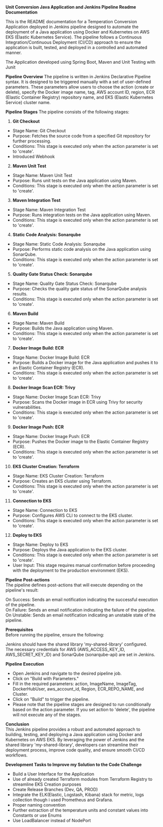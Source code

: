  **Unit Conversion Java Application and Jenkins Pipeline Readme Documentation**

This is the README documentation for a Temperation Conversion Application deployed in Jenkins pipeline designed to automate the deployment of a Java application using Docker and Kubernetes on AWS EKS (Elastic Kubernetes Service). The pipeline follows a Continuous Integration/Continuous Deployment (CI/CD) approach to ensure the application is built, tested, and deployed in a controlled and automated manner.


The Application developed using Spring Boot, Maven and Unit Testing with Junit

**Pipeline Overview**
The pipeline is written in Jenkins Declarative Pipeline syntax. It is designed to be triggered manually with a set of user-defined parameters. These parameters allow users to choose the action (create or delete), specify the Docker image name, tag, AWS account ID, region, ECR (Elastic Container Registry) repository name, and EKS (Elastic Kubernetes Service) cluster name.



**Pipeline Stages**
The pipeline consists of the following stages:

1. **Git Checkout**      
- Stage Name: Git Checkout       
- Purpose: Fetches the source code from a specified Git repository for further processing.    
- Conditions: This stage is executed only when the action parameter is set to 'create'.  
- Introduced Webhook

2. **Maven Unit Test**    
- Stage Name: Maven Unit Test  
- Purpose: Runs unit tests on the Java application using Maven.  
- Conditions: This stage is executed only when the action parameter is set to 'create'. 

3. **Maven Integration Test**    
- Stage Name: Maven Integration Test  
- Purpose: Runs integration tests on the Java application using Maven.  
- Conditions: This stage is executed only when the action parameter is set to 'create'.

4. **Static Code Analysis: Sonarqube**    
- Stage Name: Static Code Analysis: Sonarqube  
- Purpose: Performs static code analysis on the Java application using SonarQube.  
- Conditions: This stage is executed only when the action parameter is set to 'create'.

5. **Quality Gate Status Check: Sonarqube**  
- Stage Name: Quality Gate Status Check: Sonarqube  
- Purpose: Checks the quality gate status of the SonarQube analysis results.  
- Conditions: This stage is executed only when the action parameter is set to 'create'.

6. **Maven Build**    
- Stage Name: Maven Build  
- Purpose: Builds the Java application using Maven.  
- Conditions: This stage is executed only when the action parameter is set to 'create'.

7. **Docker Image Build: ECR**  
- Stage Name: Docker Image Build: ECR  
- Purpose: Builds a Docker image for the Java application and pushes it to an Elastic Container Registry (ECR).  
- Conditions: This stage is executed only when the action parameter is set to 'create'.

8. **Docker Image Scan ECR: Trivy**  
- Stage Name: Docker Image Scan ECR: Trivy  
- Purpose: Scans the Docker image in ECR using Trivy for security vulnerabilities.  
- Conditions: This stage is executed only when the action parameter is set to 'create'.

9. **Docker Image Push: ECR**  
- Stage Name: Docker Image Push: ECR  
- Purpose: Pushes the Docker image to the Elastic Container Registry (ECR).  
- Conditions: This stage is executed only when the action parameter is set to 'create'.

10. **EKS Cluster Creation: Terraform**  
- Stage Name: EKS Cluster Creation: Terraform  
- Purpose: Creates an EKS cluster using Terraform.  
- Conditions: This stage is executed only when the action parameter is set to 'create'.

11. **Connection to EKS**  
- Stage Name: Connection to EKS  
- Purpose: Configures AWS CLI to connect to the EKS cluster.  
- Conditions: This stage is executed only when the action parameter is set to 'create'.

12. **Deploy to EKS**  
- Stage Name: Deploy to EKS  
- Purpose: Deploys the Java application to the EKS cluster.  
- Conditions: This stage is executed only when the action parameter is set to 'create'.  
- User Input: This stage requires manual confirmation before proceeding with the deployment to the production environment (EKS).


**Pipeline Post-actions**  
The pipeline defines post-actions that will execute depending on the pipeline's result:  

On Success: Sends an email notification indicating the successful execution of the pipeline.  
On Failure: Sends an email notification indicating the failure of the pipeline.  
On Unstable: Sends an email notification indicating an unstable state of the pipeline.  


**Prerequisites**  
Before running the pipeline, ensure the following:  

Jenkins should have the shared library 'my-shared-library' configured.  
The necessary credentials for AWS (AWS_ACCESS_KEY_ID, AWS_SECRET_KEY_ID) and SonarQube (sonarqube-api) are set in Jenkins.  


**Pipeline Execution**  
- Open Jenkins and navigate to the desired pipeline job.  
- Click on "Build with Parameters."  
- Fill in the required parameters: action, ImageName, ImageTag, DockerHubUser, aws_account_id, Region, ECR_REPO_NAME, and Cluster.  
- Click on "Build" to trigger the pipeline.  
- Please note that the pipeline stages are designed to run conditionally based on the action parameter. If you set action to 'delete', the pipeline will not execute any of the stages.  

**Conclusion**  
This Jenkins pipeline provides a robust and automated approach to building, testing, and deploying a Java application using Docker and Kubernetes on AWS EKS. By leveraging the power of Jenkins and the shared library 'my-shared-library', developers can streamline their deployment process, improve code quality, and ensure smooth CI/CD workflows.



**Development Tasks to Improve my Solution to the Code Challenge**
- Build a User Interface for the Application  
- Use of already created Terraform modules from Terraform Registry to streamline EKS Creation purposes  
- Create Release Branches (Dev, QA, PROD)  
- Integrate the ELK(Elastic, Logstash, Kibana) stack for metric, logs collection though i used Prometheus and Grafana.  
- Proper naming convention
- Further extraction of the temperature units and constant values into Constants or use Enums  
- Use LoadBalancer instead of NodePort


